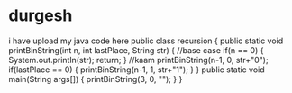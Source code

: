 # durgesh
i have upload my java code here
public class recursion {
    public static void printBinString(int n, int lastPlace, String str) {
        //base case
        if(n == 0) {
            System.out.println(str);
            return;
        }
        //kaam
        printBinString(n-1, 0, str+"0");
        if(lastPlace == 0) {
            printBinString(n-1, 1, str+"1");
        }
    }
public static void main(String args[])    {
    printBinString(3, 0, "");
}
}
